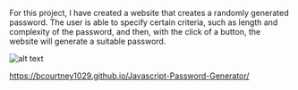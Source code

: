 For this project, I have created a website that creates a randomly generated password. The user is able to specify certain criteria, such as length and complexity 
of the password, and then, with the click of a button, the website will generate a suitable password.

![alt text](https://github.com/bcourtney1029/Javascript-Password-Generator/master/image.jpg?raw=true)


https://bcourtney1029.github.io/Javascript-Password-Generator/
